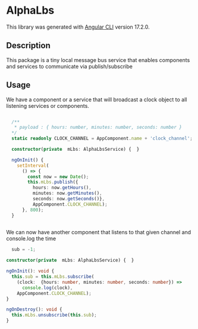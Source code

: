 # AlphaLbs

This library was generated with [Angular CLI](https://github.com/angular/angular-cli) version 17.2.0.

## Description

This package is a tiny local message bus service that enables components and services to communicate via publish/subscribe

## Usage

We have a component or a service that will broadcast a clock object to all listening services or components.

``` typescript

  /**
   * payload : { hours: number, minutes: number, seconds: number }
  */
  static readonly CLOCK_CHANNEL = AppComponent.name + 'clock_channel';

  constructor(private  mLbs: AlphaLbsService) {  }

  ngOnInit() {
    setInterval( 
      () => {
        const now = new Date();
        this.mLbs.publish({
          hours: now.getHours(), 
          minutes: now.getMinutes(), 
          seconds: now.getSeconds()}, 
          AppComponent.CLOCK_CHANNEL);
      }, 800);
  }
  
```

We can now have another component that listens to that given channel and console.log the time

```typescript
  sub = -1;

constructor(private  mLbs: AlphaLbsService) {  }

ngOnInit(): void {
  this.sub = this.mLbs.subscribe(
    (clock:  {hours: number, minutes: number, seconds: number}) =>
      console.log(clock),
    AppComponent.CLOCK_CHANNEL);
}

ngOnDestroy(): void {
  this.mLbs.unsubscribe(this.sub);
}

```

